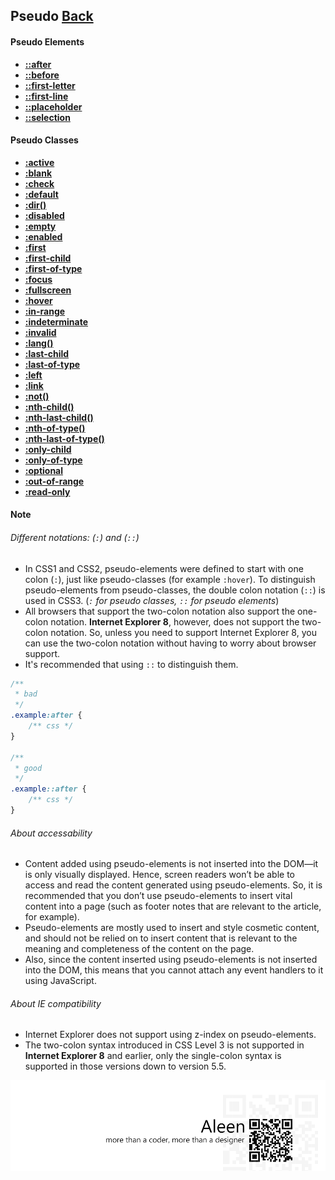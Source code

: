## Pseudo [**Back**](./../codrops.md)

#### Pseudo Elements

- [**::after**](./after/after.md)
- [**::before**](./before/before.md)
- [**::first-letter**](./firstletter/firstletter.md)
- [**::first-line**](./firstline/firstline.md)
- [**::placeholder**](./placeholder/placeholder.md)
- [**::selection**](./selection/selection.md)

#### Pseudo Classes

- [**:active**](./active/active.md)
- [**:blank**](./blank/blank.md)
- [**:check**](./check/check.md)
- [**:default**](./default/default.md)
- [**:dir()**](./dir/dir.md)
- [**:disabled**](./disabled/disabled.md)
- [**:empty**](./empty/empty.md)
- [**:enabled**](./enable/enable.md)
- [**:first**](./first/first.md)
- [**:first-child**](./firstchild/firstchild.md)
- [**:first-of-type**](./firstoftype/firstoftype.md)
- [**:focus**](./focus/focus.md)
- [**:fullscreen**](./fullscreen/fullscreen.md)
- [**:hover**](./hover/hover.md)
- [**:in-range**](./inrange/inrange.md)
- [**:indeterminate**](./indeterminate/indeterminate.md)
- [**:invalid**](./invalid/invalid.md)
- [**:lang()**](./lang/lang.md)
- [**:last-child**](./lastchild/lastchild.md)
- [**:last-of-type**](./lastoftype/lastoftype.md)
- [**:left**](./left/left.md)
- [**:link**](./link/link.md)
- [**:not()**](./not/not.md)
- [**:nth-child()**](./nthchild/nthchild.md)
- [**:nth-last-child()**](./nthlastchild/nthlastchild.md)
- [**:nth-of-type()**](./nthoftype/nthoftype.md)
- [**:nth-last-of-type()**](./nthlastoftype/nthlastoftype.md)
- [**:only-child**](./onlychild/onlychild.md)
- [**:only-of-type**](./onlyoftype/onlyoftype.md)
- [**:optional**](./optional/optional.md)
- [**:out-of-range**](./outofrange/outofrange.md)
- [**:read-only**](./readonly/readonly.md)

#### Note

###### Different notations: (`:`) and (`::`)

- In CSS1 and CSS2, pseudo-elements were defined to start with one colon (`:`), just like pseudo-classes (for example `:hover`). To distinguish pseudo-elements from pseudo-classes, the double colon notation (`::`) is used in CSS3. (*`:` for pseudo classes, `::` for pseudo elements*)
- All browsers that support the two-colon notation also support the one-colon notation. **Internet Explorer 8**, however, does not support the two-colon notation. So, unless you need to support Internet Explorer 8, you can use the two-colon notation without having to worry about browser support.
- It's recommended that using `::` to distinguish them.

```css
/**
 * bad
 */
.example:after {
    /** css */
}

/**
 * good
 */
.example::after {
    /** css */
}
```

###### About accessability

- Content added using pseudo-elements is not inserted into the DOM—it is only visually displayed. Hence, screen readers won’t be able to access and read the content generated using pseudo-elements. So, it is recommended that you don’t use pseudo-elements to insert vital content into a page (such as footer notes that are relevant to the article, for example).
- Pseudo-elements are mostly used to insert and style cosmetic content, and should not be relied on to insert content that is relevant to the meaning and completeness of the content on the page.
- Also, since the content inserted using pseudo-elements is not inserted into the DOM, this means that you cannot attach any event handlers to it using JavaScript.

###### About IE compatibility

- Internet Explorer does not support using z-index on pseudo-elements.
- The two-colon syntax introduced in CSS Level 3 is not supported in **Internet Explorer 8** and earlier, only the single-colon syntax is supported in those versions down to version 5.5.

<a href="http://aleen42.github.io/" target="_blank" ><img src="./../../pic/tail.gif"></a>